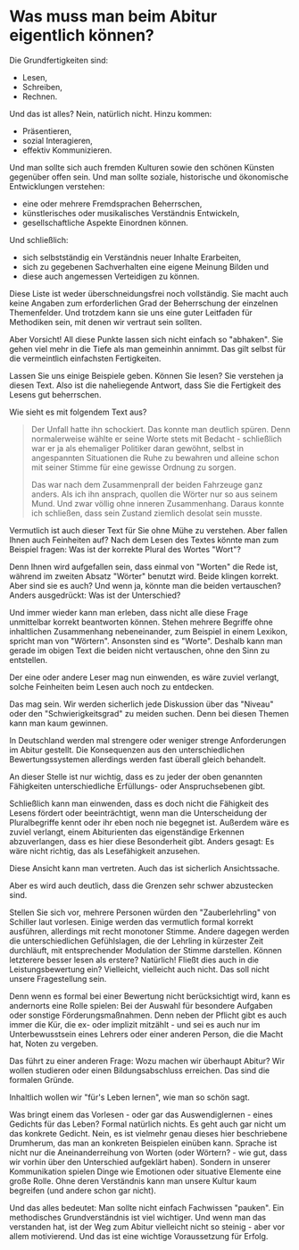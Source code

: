 # Was muss man beim Abitur eigentlich können?

Die Grundfertigkeiten sind:

* Lesen,
* Schreiben,
* Rechnen.

Und das ist alles? Nein, natürlich nicht. Hinzu kommen:

* Präsentieren,
* sozial Interagieren,
* effektiv Kommunizieren.

Und man sollte sich auch fremden Kulturen sowie den schönen Künsten gegenüber offen sein. Und man sollte soziale, historische und ökonomische Entwicklungen verstehen:

* eine oder mehrere Fremdsprachen Beherrschen,
* künstlerisches oder musikalisches Verständnis Entwickeln,
* gesellschaftliche Aspekte Einordnen können.

Und schließlich:

* sich selbstständig ein Verständnis neuer Inhalte Erarbeiten,
* sich zu gegebenen Sachverhalten eine eigene Meinung Bilden und
* diese auch angemessen Verteidigen zu können.

Diese Liste ist weder überschneidungsfrei noch vollständig. Sie macht auch keine Angaben zum erforderlichen Grad der Beherrschung der einzelnen Themenfelder. Und trotzdem kann sie uns eine guter Leitfaden für Methodiken sein, mit denen wir vertraut sein sollten.

Aber Vorsicht! All diese Punkte lassen sich nicht einfach so "abhaken". Sie gehen viel mehr in die Tiefe als man gemeinhin annimmt. Das gilt selbst für die vermeintlich einfachsten Fertigkeiten.

Lassen Sie uns einige Beispiele geben. Können Sie lesen? Sie verstehen ja diesen Text. Also ist die naheliegende Antwort, dass Sie die Fertigkeit des Lesens gut beherrschen.

Wie sieht es mit folgendem Text aus?

> Der Unfall hatte ihn schockiert. Das konnte man deutlich spüren. Denn normalerweise wählte er seine Worte stets mit Bedacht - schließlich war er ja als ehemaliger Politiker daran gewöhnt, selbst in angespannten Situationen die Ruhe zu bewahren und alleine schon mit seiner Stimme für eine gewisse Ordnung zu sorgen.
>
> Das war nach dem Zusammenprall der beiden Fahrzeuge ganz anders. Als ich ihn ansprach, quollen die Wörter nur so aus seinem Mund. Und zwar völlig ohne inneren Zusammenhang. Daraus konnte ich schließen, dass sein Zustand ziemlich desolat sein musste.


Vermutlich ist auch dieser Text für Sie ohne Mühe zu verstehen. Aber fallen Ihnen auch Feinheiten auf? Nach dem Lesen des Textes könnte man zum Beispiel fragen: Was ist der korrekte Plural des Wortes "Wort"?


Denn Ihnen wird aufgefallen sein, dass einmal von "Worten" die Rede ist, während im zweiten Absatz "Wörter" benutzt wird. Beide klingen korrekt. Aber sind sie es auch? Und wenn ja, könnte man die beiden vertauschen? Anders ausgedrückt: Was ist der Unterschied?


Und immer wieder kann man erleben, dass nicht alle diese Frage unmittelbar korrekt beantworten können. Stehen mehrere Begriffe ohne inhaltlichen Zusammenhang nebeneinander, zum Beispiel in einem Lexikon, spricht man von "Wörtern". Ansonsten sind es "Worte". Deshalb kann man gerade im obigen Text die beiden nicht vertauschen, ohne den Sinn zu entstellen.


Der eine oder andere Leser mag nun einwenden, es wäre zuviel verlangt, solche Feinheiten beim Lesen auch noch zu entdecken.


Das mag sein. Wir werden sicherlich jede Diskussion über das "Niveau" oder den "Schwierigkeitsgrad" zu meiden suchen. Denn bei diesen Themen kann man kaum gewinnen.


In Deutschland werden mal strengere oder weniger strenge Anforderungen im Abitur gestellt. Die Konsequenzen aus den unterschiedlichen Bewertungssystemen allerdings werden fast überall gleich behandelt.


An dieser Stelle ist nur wichtig, dass es zu jeder der oben genannten Fähigkeiten unterschiedliche Erfüllungs- oder Anspruchsebenen gibt.


Schließlich kann man einwenden, dass es doch nicht die Fähigkeit des Lesens fördert oder beeinträchtigt, wenn man die Unterscheidung der Pluralbegriffe kennt oder ihr eben noch nie begegnet ist. Außerdem wäre es zuviel verlangt, einem Abiturienten das eigenständige Erkennen abzuverlangen, dass es hier diese Besonderheit gibt. Anders gesagt: Es wäre nicht richtig, das als Lesefähigkeit anzusehen.


Diese Ansicht kann man vertreten. Auch das ist sicherlich Ansichtssache.


Aber es wird auch deutlich, dass die Grenzen sehr schwer abzustecken sind.


Stellen Sie sich vor, mehrere Personen würden den "Zauberlehrling" von Schiller laut vorlesen. Einige werden das vermutlich formal korrekt ausführen, allerdings mit recht monotoner Stimme. Andere dagegen werden die unterschiedlichen Gefühlslagen, die der Lehrling in kürzester Zeit durchläuft, mit entsprechender Modulation der Stimme darstellen. Können letzterere besser lesen als erstere? Natürlich! Fließt dies auch in die Leistungsbewertung ein? Vielleicht, vielleicht auch nicht. Das soll nicht unsere Fragestellung sein.


Denn wenn es formal bei einer Bewertung nicht berücksichtigt wird, kann es andernorts eine Rolle spielen: Bei der Auswahl für besondere Aufgaben oder sonstige Förderungsmaßnahmen. Denn neben der Pflicht gibt es auch immer die Kür, die ex- oder implizit mitzählt - und sei es auch nur im Unterbewusstsein eines Lehrers oder einer anderen Person, die die Macht hat, Noten zu vergeben.


Das führt zu einer anderen Frage: Wozu machen wir überhaupt Abitur? Wir wollen studieren oder einen Bildungsabschluss erreichen. Das sind die formalen Gründe.


Inhaltlich wollen wir "für's Leben lernen", wie man so schön sagt.


Was bringt einem das Vorlesen - oder gar das Auswendiglernen - eines Gedichts für das Leben? Formal natürlich nichts. Es geht auch gar nicht um das konkrete Gedicht. Nein, es ist vielmehr genau dieses hier beschriebene Drumherum, das man an konkreten Beispielen einüben kann. Sprache ist nicht nur die Aneinanderreihung von Worten \(oder Wörtern? - wie gut, dass wir vorhin über den Unterschied aufgeklärt haben\). Sondern in unserer Kommunikation spielen Dinge wie Emotionen oder situative Elemente eine große Rolle. Ohne deren Verständnis kann man unsere Kultur kaum begreifen \(und andere schon gar nicht\).


Und das alles bedeutet: Man sollte nicht einfach Fachwissen "pauken". Ein methodisches Grundverständnis ist viel wichtiger. Und wenn man das verstanden hat, ist der Weg zum Abitur vielleicht nicht so steinig - aber vor allem motivierend. Und das ist eine wichtige Voraussetzung für Erfolg.

